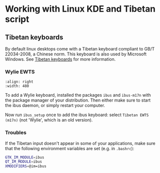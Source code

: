 # Working with Linux KDE and Tibetan script

## Tibetan keyboards

By default linux desktops come with a Tibetan keyboard compliant to GB/T 22034-2008, a Chinese norm. This keyboard is also used by Microsoft Windows. See [Tibetan keyboards](tibetan_keyboards.md) for more information.

### Wylie EWTS

```{image} Images/kde_ibus_setup_keyboard.jpg
:align: right
:width: 480
```

To add a Wylie keyboard, installed the packages `ibus` and `ibus-m17n` with the package manager of your distribution. Then either make sure to start the ibus daemon, or simply restart your computer.

Now run `ibus_setup` once to add the ibus keyboard:
select `Tibetan EWTS (m17n)` (not 'Wylie', which is an old version).

### Troubles

If the Tibetan input doesn't appear in some of your applications, make sure that the following environment variables are set (e.g. in `.bashrc`):

```bash
GTK_IM_MODULE=ibus
QT_IM_MODULE=ibus
XMODIFIERS=@im=ibus
```
